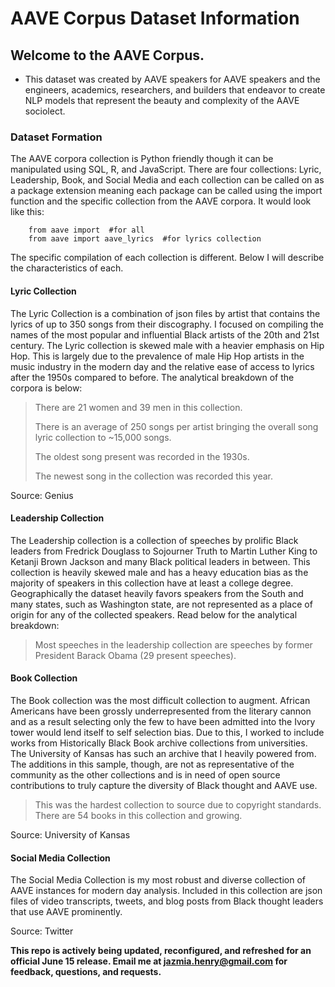 # AAVE Corpus Dataset Information

## Welcome to the AAVE Corpus. 

- This dataset was created by AAVE speakers for AAVE speakers and the engineers, academics, researchers, and builders that endeavor to create NLP models that represent the beauty and complexity of the AAVE sociolect. 

### Dataset Formation

The AAVE corpora collection is Python friendly though it can be manipulated using SQL, R, and JavaScript. There are four collections: Lyric, Leadership, Book, and Social Media and each collection can be called on as a package extension meaning each package can be called using the import function and the specific collection from the AAVE corpora. It would look like this:

```
    from aave import  #for all
    from aave import aave_lyrics  #for lyrics collection
```
 
 
The specific compilation of each collection is different. Below I will describe the characteristics of each.

#### Lyric Collection
The Lyric Collection is a combination of json files by artist that contains the lyrics of up to 350 songs from their discography. I focused on compiling the names of the most popular and influential Black artists of the 20th and 21st century. The Lyric collection is skewed male with a heavier emphasis on Hip Hop. This is largely due to the prevalence of male Hip Hop artists in the music industry in the modern day and the relative ease of access to lyrics after the 1950s compared to before. The analytical breakdown of the corpora is below:

> There are 21 women and 39 men in this collection. 
> 
> There is an average of 250 songs per artist bringing the overall song lyric collection to ~15,000 songs.
> 
> The oldest song present was recorded in the 1930s. 
> 
> The newest song in the collection was recorded this year.

Source: Genius 

#### Leadership Collection
The Leadership collection is a collection of speeches by prolific Black leaders from Fredrick Douglass to Sojourner Truth to Martin Luther King to Ketanji Brown Jackson and many Black political leaders in between. This collection is heavily skewed male and has a heavy education bias as the majority of speakers in this collection have at least a college degree. Geographically the dataset heavily favors speakers from the South and many states, such as Washington state, are not represented as a place of origin for any of the collected speakers. Read below for the analytical breakdown:

> Most speeches in the leadership collection are speeches by former President Barack Obama (29 present speeches).

#### Book Collection
The Book collection was the most difficult collection to augment. African Americans have been grossly underrepresented from the literary cannon and as a result selecting only the few to have been admitted into the Ivory tower would lend itself to self selection bias. Due to this, I worked to include works from Historically Black Book archive collections from universities. The University of Kansas has such an archive that I heavily powered from. The additions in this sample, though, are not as representative of the community as the other collections and is in need of open source contributions to truly capture the diversity of Black thought and AAVE use. 

> This was the hardest collection to source due to copyright standards. There are 54 books in this collection and growing.

Source: University of Kansas

#### Social Media Collection
The Social Media Collection is my most robust and diverse collection of AAVE instances for modern day analysis. Included in this collection are json files of video transcripts, tweets, and blog posts from Black thought leaders that use AAVE prominently. 

Source: Twitter


**This repo is actively being updated, reconfigured, and refreshed for an official June 15 release. Email me at jazmia.henry@gmail.com for feedback, questions, and requests.**
